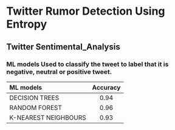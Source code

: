 # Twitter Rumor Detection Using Entropy

## Twitter Sentimental_Analysis 
### ML models Used to classify the tweet to label that it is negative, neutral or positive tweet.

| ML models      | Accuracy | 
| :---        |    :----:   | 
DECISION TREES| 0.94|
RANDOM FOREST | 0.96|
K-NEAREST NEIGHBOURS | 0.93 |

